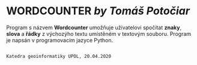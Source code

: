 # WORDCOUNTER *by Tomáš Potočiar*

Program s názvem **Wordcounter** umožňuje uživatelovi spočítat **znaky**, **slova** a **řádky** z výchozýho textu umístěném v textovým souboru.
Program je napsán v programovacím jazyce Python.

                                                                      Katedra geoinformatiky UPOL, 20.04.2020


